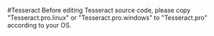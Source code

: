 #Tesseract
Before editing Tesseract source code, please copy "Tesseract.pro.linux" or "Tesseract.pro.windows" to "Tesseract.pro" according to your OS. 
